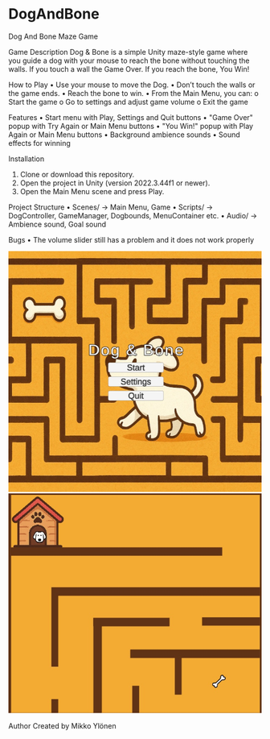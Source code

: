 # DogAndBone
Dog And Bone Maze Game

Game Description
Dog & Bone is a simple Unity maze-style game where you guide a dog with your mouse to reach the bone without touching the walls. If you touch a wall the Game Over. If you reach the bone, You Win!

How to Play
•   Use your mouse to move the Dog.
•   Don’t touch the walls or the game ends.
•   Reach the bone to win.
•   From the Main Menu, you can:
o   Start the game
o   Go to settings and adjust game volume
o   Exit the game

Features
•   Start menu with Play, Settings and Quit buttons
•   "Game Over" popup with Try Again or Main Menu buttons
•   "You Win!" popup with Play Again or Main Menu buttons
•   Background ambience sounds
•   Sound effects for winning

Installation
1.  Clone or download this repository.
2.  Open the project in Unity (version 2022.3.44f1 or newer).
3.  Open the Main Menu scene and press Play.

Project Structure
•   Scenes/ → Main Menu, Game
•   Scripts/ → DogController, GameManager, Dogbounds, MenuContainer etc.
•   Audio/ → Ambience sound, Goal sound

Bugs
•   The volume slider still has a problem and it does not work properly

![Example1](Doggo1.jpg)
![Example2](Doggo2.jpg)

Author
Created by Mikko Ylönen
